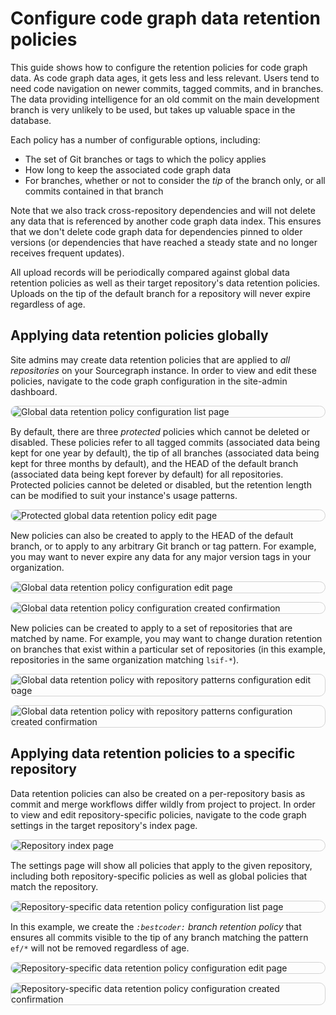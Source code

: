 # Configure code graph data retention policies

<style>
img.screenshot {
  display: block;
  margin: 1em auto;
  max-width: 600px;
  margin-bottom: 0.5em;
  border: 1px solid lightgrey;
  border-radius: 10px;
}
</style>

This guide shows how to configure the retention policies for code graph data. As code graph data ages, it gets less and less relevant. Users tend to need code navigation on newer commits, tagged commits, and in branches. The data providing intelligence for an old commit on the main development branch is very unlikely to be used, but takes up valuable space in the database.

Each policy has a number of configurable options, including:

- The set of Git branches or tags to which the policy applies
- How long to keep the associated code graph data
- For branches, whether or not to consider the _tip_ of the branch only, or all commits contained in that branch

Note that we also track cross-repository dependencies and will not delete any data that is referenced by another code graph data index. This ensures that we don't delete code graph data for dependencies pinned to older versions (or dependencies that have reached a steady state and no longer receives frequent updates).

All upload records will be periodically compared against global data retention policies as well as their target repository's data retention policies. Uploads on the tip of the default branch for a repository will never expire regardless of age.

## Applying data retention policies globally

Site admins may create data retention policies that are applied to _all repositories_ on your Sourcegraph instance. In order to view and edit these policies, navigate to the code graph configuration in the site-admin dashboard.

<img src="https://storage.googleapis.com/sourcegraph-assets/docs/images/code-intelligence/sg-3.34/retention/global/list.png" class="screenshot" alt="Global data retention policy configuration list page">

By default, there are three _protected_ policies which cannot be deleted or disabled. These policies refer to all tagged commits (associated data being kept for one year by default), the tip of all branches (associated data being kept for three months by default), and the HEAD of the default branch (associated data being kept forever by default) for all repositories. Protected policies cannot be deleted or disabled, but the retention length can be modified to suit your instance's usage patterns.

<img src="https://storage.googleapis.com/sourcegraph-assets/docs/images/code-intelligence/sg-3.34/retention/global/protected.png" class="screenshot" alt="Protected global data retention policy edit page">

New policies can also be created to apply to the HEAD of the default branch, or to apply to any arbitrary Git branch or tag pattern. For example, you may want to never expire any data for any major version tags in your organization.

<img src="https://storage.googleapis.com/sourcegraph-assets/docs/images/code-intelligence/sg-3.34/retention/global/create.png" class="screenshot" alt="Global data retention policy configuration edit page">
<img src="https://storage.googleapis.com/sourcegraph-assets/docs/images/code-intelligence/sg-3.34/retention/global/post-create.png" class="screenshot" alt="Global data retention policy configuration created confirmation">

New policies can be created to apply to a set of repositories that are matched by name. For example, you may want to change duration retention on branches that exist within a particular set of repositories (in this example, repositories in the same organization matching `lsif-*`).

<img src="https://storage.googleapis.com/sourcegraph-assets/docs/images/code-intelligence/sg-3.34/retention/global/create-repo-list.png" class="screenshot" alt="Global data retention policy with repository patterns configuration edit page">
<img src="https://storage.googleapis.com/sourcegraph-assets/docs/images/code-intelligence/sg-3.34/retention/global/post-create-repo-list.png" class="screenshot" alt="Global data retention policy with repository patterns configuration created confirmation">

## Applying data retention policies to a specific repository

Data retention policies can also be created on a per-repository basis as commit and merge workflows differ wildly from project to project. In order to view and edit repository-specific policies, navigate to the code graph settings in the target repository's index page.

<img src="https://storage.googleapis.com/sourcegraph-assets/docs/images/code-intelligence/sg-3.33/repository-page.png" class="screenshot" alt="Repository index page">

The settings page will show all policies that apply to the given repository, including both repository-specific policies as well as global policies that match the repository.

<img src="https://storage.googleapis.com/sourcegraph-assets/docs/images/code-intelligence/sg-3.34/retention/repo/list.png" class="screenshot" alt="Repository-specific data retention policy configuration list page">

In this example, we create the _`:bestcoder:` branch retention policy_ that ensures all commits visible to the tip of any branch matching the pattern `ef/*` will not be removed regardless of age.

<img src="https://storage.googleapis.com/sourcegraph-assets/docs/images/code-intelligence/sg-3.34/retention/repo/create.png" class="screenshot" alt="Repository-specific data retention policy configuration edit page">
<img src="https://storage.googleapis.com/sourcegraph-assets/docs/images/code-intelligence/sg-3.34/retention/repo/post-create.png" class="screenshot" alt="Repository-specific data retention policy configuration created confirmation">
